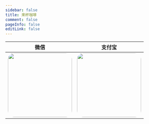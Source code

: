 ```yaml
---
sidebar: false
title: 来杯咖啡
comment: false
pageInfo: false
editLink: false
---
```



| 微信  |  支付宝  | 
|:---:|:-----:|
| <img style="border-radius: 20px" src="/image/wechatpay.png" width="200"  alt="">  |   <img style="border-radius: 20px" src="/image/alipay.png" width="200"  alt="">    |
